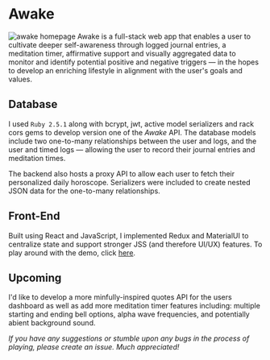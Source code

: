 # Awake
![awake homepage](https://i.ibb.co/4pg8Qps/awake.png)
Awake is a full-stack web app that enables a user to cultivate deeper self-awareness through logged journal entries, a meditation timer, affirmative support and visually aggregated data to monitor and identify potential positive and negative triggers — in the hopes to develop an enriching lifestyle in alignment with the user's goals and values.

## Database 
I used `Ruby 2.5.1` along with bcrypt, jwt, active model serializers and rack cors gems to develop version one of the *Awake* API. The database models include two one-to-many relationships between the user and logs, and the user and timed logs — allowing the user to record their journal entries and meditation times.

The backend also hosts a proxy API to allow each user to fetch their personalized daily horoscope. Serializers were included to create nested JSON data for the one-to-many relationships.

## Front-End
Built using React and JavaScript, I implemented Redux and MaterialUI to centralize state and support stronger JSS (and therefore UI/UX) features. To play around with the demo, click [here](http://awake.us-east-2.elasticbeanstalk.com/).

## Upcoming
I'd like to develop a more minfully-inspired quotes API for the users dashboard as well as add more meditation timer features including: multiple starting and ending bell options, alpha wave frequencies, and potentially abient background sound.

*If you have any suggestions or stumble upon any bugs in the process of playing, please create an issue. Much appreciated!*
